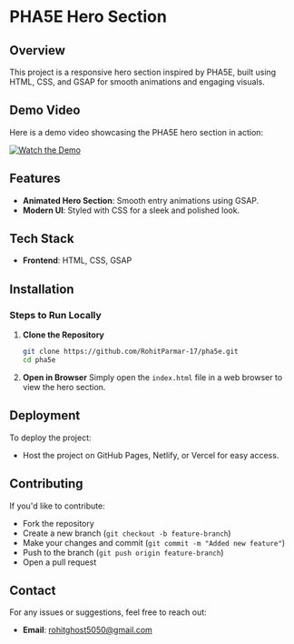 # PHA5E Hero Section

## Overview
This project is a responsive hero section inspired by PHA5E, built using HTML, CSS, and GSAP for smooth animations and engaging visuals.

## Demo Video
Here is a demo video showcasing the PHA5E hero section in action:

[![Watch the Demo](https://drive.google.com/thumbnail?id=1BGiDepeGZJFw09_xvE3EvSgEKLT9a9UP)](https://drive.google.com/file/d/1BGiDepeGZJFw09_xvE3EvSgEKLT9a9UP/preview)



## Features
- **Animated Hero Section**: Smooth entry animations using GSAP.
- **Modern UI**: Styled with CSS for a sleek and polished look.

## Tech Stack
- **Frontend**: HTML, CSS, GSAP

## Installation
### Steps to Run Locally
1. **Clone the Repository**
   ```sh
   git clone https://github.com/RohitParmar-17/pha5e.git
   cd pha5e
   ```

2. **Open in Browser**
   Simply open the `index.html` file in a web browser to view the hero section.

## Deployment
To deploy the project:
- Host the project on GitHub Pages, Netlify, or Vercel for easy access.

## Contributing
If you'd like to contribute:
- Fork the repository
- Create a new branch (`git checkout -b feature-branch`)
- Make your changes and commit (`git commit -m "Added new feature"`)
- Push to the branch (`git push origin feature-branch`)
- Open a pull request



## Contact
For any issues or suggestions, feel free to reach out:
- **Email**: rohitghost5050@gmail.com

